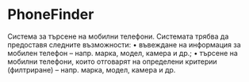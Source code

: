 # PhoneFinder
Система за търсене на мобилни телефони. Системата трябва да предоставя следните
възможности:
• въвеждане на информация за мобилен телефон – напр. марка, модел, камера и др.;
• търсене на мобилни телефони, които отговарят на определени критерии
(филтриране) – напр. марка, модел, камера и др.
